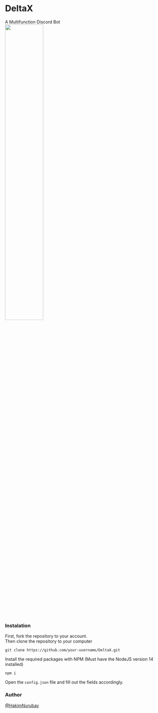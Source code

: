 # DeltaX
A Multifunction Discord Bot
<br>
<img src="https://cdn.discordapp.com/attachments/901050500240244766/959262152827502622/DeltaX.png" width="50%" height="50%">

### Instalation
First, fork the repository to your account.
<br>
Then clone the repository to your computer
```
git clone https://github.com/your-username/DeltaX.git
```
Install the required packages with NPM (Must have the NodeJS version 14 installed)
```
npm i
```
Open the `config.json` file and fill out the fields accordingly.
### Author
[@HakimNurubay](https://github.com/HakimNurubay)
